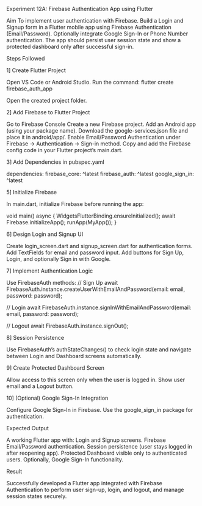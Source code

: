 Experiment 12A: Firebase Authentication App using Flutter

Aim
To implement user authentication with Firebase.
Build a Login and Signup form in a Flutter mobile app using Firebase Authentication (Email/Password).
Optionally integrate Google Sign-In or Phone Number authentication.
The app should persist user session state and show a protected dashboard only after successful sign-in.

Steps Followed

1] Create Flutter Project

Open VS Code or Android Studio.
Run the command:
flutter create firebase_auth_app

Open the created project folder.

2] Add Firebase to Flutter Project

Go to Firebase Console
Create a new Firebase project.
Add an Android app (using your package name).
Download the google-services.json file and place it in android/app/.
Enable Email/Password Authentication under Firebase → Authentication → Sign-in method.
Copy and add the Firebase config code in your Flutter project’s main.dart.

3] Add Dependencies in pubspec.yaml

dependencies:
  firebase_core: ^latest
  firebase_auth: ^latest
  google_sign_in: ^latest

5] Initialize Firebase

In main.dart, initialize Firebase before running the app:

void main() async {
  WidgetsFlutterBinding.ensureInitialized();
  await Firebase.initializeApp();
  runApp(MyApp());
}

6] Design Login and Signup UI

Create login_screen.dart and signup_screen.dart for authentication forms.
Add TextFields for email and password input.
Add buttons for Sign Up, Login, and optionally Sign in with Google.

7] Implement Authentication Logic

Use FirebaseAuth methods:
// Sign Up
await FirebaseAuth.instance.createUserWithEmailAndPassword(email: email, password: password);

// Login
await FirebaseAuth.instance.signInWithEmailAndPassword(email: email, password: password);

// Logout
await FirebaseAuth.instance.signOut();

8] Session Persistence

Use FirebaseAuth’s authStateChanges() to check login state and navigate between Login and Dashboard screens automatically.

9] Create Protected Dashboard Screen

Allow access to this screen only when the user is logged in.
Show user email and a Logout button.

10] (Optional) Google Sign-In Integration

Configure Google Sign-In in Firebase.
Use the google_sign_in package for authentication.

Expected Output

A working Flutter app with:
Login and Signup screens.
Firebase Email/Password authentication.
Session persistence (user stays logged in after reopening app).
Protected Dashboard visible only to authenticated users.
Optionally, Google Sign-In functionality.

Result


Successfully developed a Flutter app integrated with Firebase Authentication to perform user sign-up, login, and logout, and manage session states securely.


